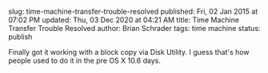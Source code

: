 slug: time-machine-transfer-trouble-resolved
published: Fri, 02 Jan 2015 at 07:02 PM
updated: Thu, 03 Dec 2020 at 04:21 AM
title: Time Machine Transfer Trouble Resolved
author: Brian Schrader
tags: time machine
status: publish

Finally got it working with a block copy via Disk Utility. I guess that's how people used to do it in the pre OS X 10.6 days. 

[1]: http://support.apple.com/en-us/HT202380
